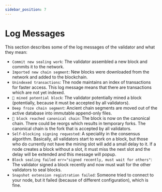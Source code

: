 ```yaml
---
sidebar_position: 7
---
```


# Log Messages

This section describes some of the log messages of the validator and what they mean:

- `Commit new sealing work`: The validator assembled a new block and commits it to the network.  
- `Imported new chain segment`: New blocks were downloaded from the network and added to the blockchain.
- `Unindexed transactions`: The node maintains an index of transactions for faster access. This log message means that there are transactions which are not yet indexed.
- `🔨 mined potential block`: The validator potentially mined a block (potentially, because it must be accepted by all validators).
- `Deep froze chain segment`: Ancient chain segments are moved out of the active database into immutable append-only files.
- `🔗 block reached canonical chain`: The block is now on the canonical chain. There could be reorgs which results in temporary forks. The canonical chain is the fork that is accepted by all validators.
- `Self-blocking signing requested`: A speciality in the consensus algorithm. Basically, all validators start to work on a block, but those who do currently not have the mining slot will add a small delay to it. If a node creates a block without a slot, it must miss the next slot and the delay will be extended and this message will popup.
- `Block sealing failed err="signed recently, must wait for others"`: The validator signed a block recently and now must wait for the other validators to seal blocks.
- `Snapshot extension registration failed`: Someone tried to connect to your node, but it failed (because of different configuration), which is fine.